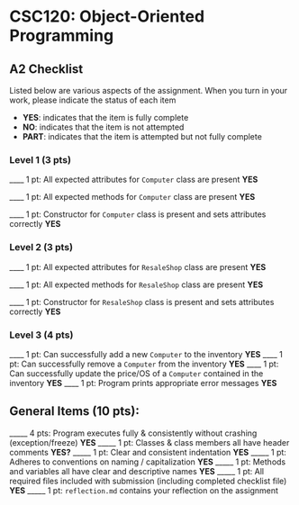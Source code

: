 # CSC120: Object-Oriented Programming
## A2 Checklist

Listed below are various aspects of the assignment.  When you turn in your work, please indicate the status of each item

- **YES**: indicates that the item is fully complete
- **NO**: indicates that the item is not attempted
- **PART**: indicates that the item is attempted but not fully complete

### Level 1 (3 pts)

____ 1 pt: All expected attributes for `Computer` class are present
**YES**

____ 1 pt: All expected methods for `Computer` class are present
**YES**

____ 1 pt: Constructor for `Computer` class is present and sets attributes correctly
**YES**

### Level 2 (3 pts)

____ 1 pt: All expected attributes for `ResaleShop` class are present
**YES**

____ 1 pt: All expected methods for `ResaleShop` class are present
**YES**

____ 1 pt: Constructor for `ResaleShop` class is present and sets attributes correctly
**YES**

### Level 3 (4 pts)

____ 1 pt: Can successfully add a new `Computer` to the inventory
**YES**
____ 1 pt: Can successfully remove a `Computer` from the inventory
**YES**
____ 1 pt: Can successfully update the price/OS of a `Computer` contained in the inventory
**YES**
____ 1 pt: Program prints appropriate error messages
**YES**
## General Items (10 pts):

_____ 4 pts: Program executes fully & consistently without crashing (exception/freeze)
**YES**
_____ 1 pt: Classes & class members all have header comments
**YES?**
_____ 1 pt: Clear and consistent indentation
**YES**
_____ 1 pt: Adheres to conventions on naming / capitalization
**YES**
_____ 1 pt: Methods and variables all have clear and descriptive names
**YES**
_____ 1 pt: All required files included with submission (including completed checklist file)
**YES**
_____ 1 pt: `reflection.md` contains your reflection on the assignment
